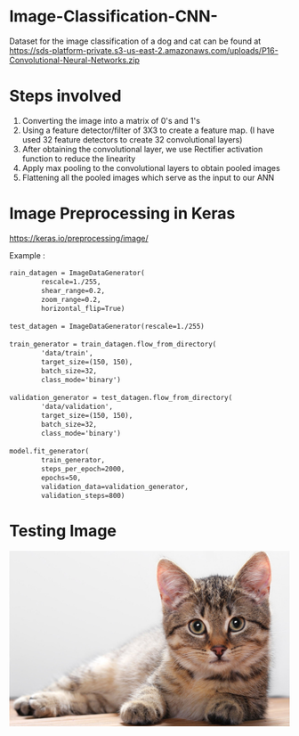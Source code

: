 # Image-Classification-CNN-
Dataset for the image classification of a dog and cat can be found at https://sds-platform-private.s3-us-east-2.amazonaws.com/uploads/P16-Convolutional-Neural-Networks.zip

# Steps involved
1. Converting the image into a matrix of 0's and 1's
2. Using a feature detector/filter of 3X3 to create a feature map. (I have used 32 feature detectors to create 32 convolutional layers)
3. After obtaining the convolutional layer, we use Rectifier activation function to reduce the linearity
4. Apply max pooling to the convolutional layers to obtain pooled images
5. Flattening all the pooled images which serve as the input to our ANN

# Image Preprocessing in Keras
https://keras.io/preprocessing/image/

Example :
```
rain_datagen = ImageDataGenerator(
        rescale=1./255,
        shear_range=0.2,
        zoom_range=0.2,
        horizontal_flip=True)

test_datagen = ImageDataGenerator(rescale=1./255)

train_generator = train_datagen.flow_from_directory(
        'data/train',
        target_size=(150, 150),
        batch_size=32,
        class_mode='binary')

validation_generator = test_datagen.flow_from_directory(
        'data/validation',
        target_size=(150, 150),
        batch_size=32,
        class_mode='binary')

model.fit_generator(
        train_generator,
        steps_per_epoch=2000,
        epochs=50,
        validation_data=validation_generator,
        validation_steps=800)
```
# Testing Image
![cat_or_dog_2.jpg](https://github.com/kishan9192/Image-Classification-CNN-/blob/master/cat_or_dog_2.jpg)
